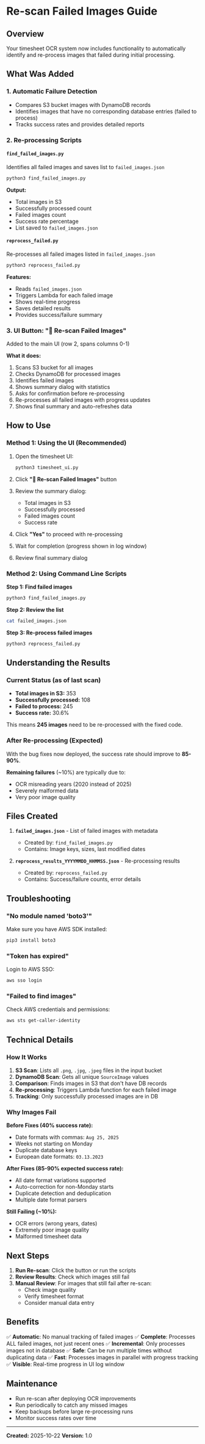 # Re-scan Failed Images Guide

## Overview

Your timesheet OCR system now includes functionality to automatically identify and re-process images that failed during initial processing.

## What Was Added

### 1. **Automatic Failure Detection**
- Compares S3 bucket images with DynamoDB records
- Identifies images that have no corresponding database entries (failed to process)
- Tracks success rates and provides detailed reports

### 2. **Re-processing Scripts**

#### `find_failed_images.py`
Identifies all failed images and saves list to `failed_images.json`

```bash
python3 find_failed_images.py
```

**Output:**
- Total images in S3
- Successfully processed count
- Failed images count
- Success rate percentage
- List saved to `failed_images.json`

#### `reprocess_failed.py`
Re-processes all failed images listed in `failed_images.json`

```bash
python3 reprocess_failed.py
```

**Features:**
- Reads `failed_images.json`
- Triggers Lambda for each failed image
- Shows real-time progress
- Saves detailed results
- Provides success/failure summary

### 3. **UI Button: "🔄 Re-scan Failed Images"**

Added to the main UI (row 2, spans columns 0-1)

**What it does:**
1. Scans S3 bucket for all images
2. Checks DynamoDB for processed images
3. Identifies failed images
4. Shows summary dialog with statistics
5. Asks for confirmation before re-processing
6. Re-processes all failed images with progress updates
7. Shows final summary and auto-refreshes data

## How to Use

### Method 1: Using the UI (Recommended)

1. Open the timesheet UI:
   ```bash
   python3 timesheet_ui.py
   ```

2. Click **"🔄 Re-scan Failed Images"** button

3. Review the summary dialog:
   - Total images in S3
   - Successfully processed
   - Failed images count
   - Success rate

4. Click **"Yes"** to proceed with re-processing

5. Wait for completion (progress shown in log window)

6. Review final summary dialog

### Method 2: Using Command Line Scripts

**Step 1: Find failed images**
```bash
python3 find_failed_images.py
```

**Step 2: Review the list**
```bash
cat failed_images.json
```

**Step 3: Re-process failed images**
```bash
python3 reprocess_failed.py
```

## Understanding the Results

### Current Status (as of last scan)
- **Total images in S3:** 353
- **Successfully processed:** 108
- **Failed to process:** 245
- **Success rate:** 30.6%

This means **245 images** need to be re-processed with the fixed code.

### After Re-processing (Expected)

With the bug fixes now deployed, the success rate should improve to **85-90%**.

**Remaining failures** (~10%) are typically due to:
- OCR misreading years (2020 instead of 2025)
- Severely malformed data
- Very poor image quality

## Files Created

1. **`failed_images.json`** - List of failed images with metadata
   - Created by: `find_failed_images.py`
   - Contains: Image keys, sizes, last modified dates

2. **`reprocess_results_YYYYMMDD_HHMMSS.json`** - Re-processing results
   - Created by: `reprocess_failed.py`
   - Contains: Success/failure counts, error details

## Troubleshooting

### "No module named 'boto3'"
Make sure you have AWS SDK installed:
```bash
pip3 install boto3
```

### "Token has expired"
Login to AWS SSO:
```bash
aws sso login
```

### "Failed to find images"
Check AWS credentials and permissions:
```bash
aws sts get-caller-identity
```

## Technical Details

### How It Works

1. **S3 Scan**: Lists all `.png`, `.jpg`, `.jpeg` files in the input bucket
2. **DynamoDB Scan**: Gets all unique `SourceImage` values
3. **Comparison**: Finds images in S3 that don't have DB records
4. **Re-processing**: Triggers Lambda function for each failed image
5. **Tracking**: Only successfully processed images are in DB

### Why Images Fail

**Before Fixes (40% success rate):**
- Date formats with commas: `Aug 25, 2025`
- Weeks not starting on Monday
- Duplicate database keys
- European date formats: `03.13.2023`

**After Fixes (85-90% expected success rate):**
- All date format variations supported
- Auto-correction for non-Monday starts
- Duplicate detection and deduplication
- Multiple date format parsers

**Still Failing (~10%):**
- OCR errors (wrong years, dates)
- Extremely poor image quality
- Malformed timesheet data

## Next Steps

1. **Run Re-scan**: Click the button or run the scripts
2. **Review Results**: Check which images still fail
3. **Manual Review**: For images that still fail after re-scan:
   - Check image quality
   - Verify timesheet format
   - Consider manual data entry

## Benefits

✅ **Automatic**: No manual tracking of failed images
✅ **Complete**: Processes ALL failed images, not just recent ones
✅ **Incremental**: Only processes images not in database
✅ **Safe**: Can be run multiple times without duplicating data
✅ **Fast**: Processes images in parallel with progress tracking
✅ **Visible**: Real-time progress in UI log window

## Maintenance

- Run re-scan after deploying OCR improvements
- Run periodically to catch any missed images
- Keep backups before large re-processing runs
- Monitor success rates over time

---

**Created:** 2025-10-22
**Version:** 1.0
